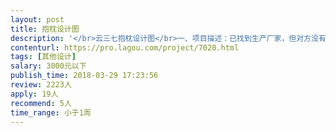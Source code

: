 ```yaml
---                
layout: post       
title: 抱枕设计图           
description: '</br>云三七抱枕设计图</br>一、项目描述：已找到生产厂家，但对方没有设计师，先需寻找一位有印刷品设计经验的设计师。这次合作之后若满意，会有长期合作项目。</br>二、主要功能点：40cm*40cm,有公司logo源文件，产品图手绘有原稿。</br>三、参考产品：绒面抱枕。</br>四、人员要求：有印刷设计经验的；能按时交货，有契约精神。</br>'     
contenturl: https://pro.lagou.com/project/7020.html      
tags: [其他设计]            
salary: 3000元以下          
publish_time: 2018-03-29 17:23:56         
review: 2223人                   
apply: 19人                   
recommend: 5人                   
time_range: 小于1周              
---                 
```

